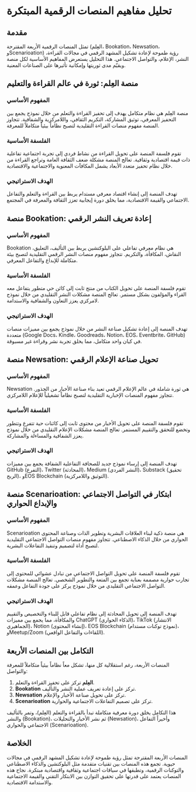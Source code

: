 # تحليل مفاهيم المنصات الرقمية المبتكرة

## مقدمة

تمثل المنصات الرقمية الأربعة المقترحة (العِلم، Bookation، Newsation، وScenarioation) رؤية طموحة لإعادة تشكيل المشهد الرقمي في مجالات القراءة، النشر، الإعلام، والتواصل الاجتماعي. هذا التحليل يستعرض المفاهيم الأساسية لكل منصة ويقيّم مدى ثوريتها وإمكانية تأثيرها على الصناعات المعنية.

## منصة العِلم: ثورة في عالم القراءة والتعليم

### المفهوم الأساسي
منصة العِلم هي نظام متكامل يهدف إلى تحفيز القراءة والتعلم من خلال نموذج يجمع بين التحفيز المعرفي، توثيق المشاركة، التكريم الثقافي، واللامركزية والشفافية. تتجاوز المنصة مفهوم منصات القراءة التقليدية لتصبح نظاماً بيئياً متكاملاً للمعرفة.

### الفلسفة الأساسية
تقوم فلسفة المنصة على تحويل القراءة من نشاط فردي إلى تجربة اجتماعية تفاعلية ذات قيمة اقتصادية وثقافية. تعالج المنصة مشكلة ضعف الثقافة العامة وتراجع القراءة من خلال نظام تحفيز متعدد الأبعاد يشمل المكافآت المعنوية والاجتماعية والاقتصادية.

### الهدف الاستراتيجي
تهدف المنصة إلى إنشاء اقتصاد معرفي مستدام يربط بين القراءة والتعلم والتفاعل الاجتماعي والقيمة الاقتصادية، مما يخلق دورة إيجابية تعزز الثقافة والمعرفة في المجتمع.

## منصة Bookation: إعادة تعريف النشر الرقمي

### المفهوم الأساسي
Bookation هي نظام معرفي تفاعلي على البلوكتشين يربط بين التأليف، التعليق، النقاش، المكافأة، والتكريم. تتجاوز مفهوم منصات النشر الرقمي التقليدية لتصبح بيئة متكاملة للإبداع والتفاعل المعرفي.

### الفلسفة الأساسية
تقوم فلسفة المنصة على تحويل الكتاب من منتج ثابت إلى كائن حي متطور يتفاعل معه القراء والمؤلفون بشكل مستمر. تعالج المنصة مشكلات النشر التقليدي من خلال نموذج لامركزي يعزز التعاون والشفافية والاستدامة.

### الهدف الاستراتيجي
تهدف المنصة إلى إعادة تشكيل صناعة النشر من خلال نموذج يجمع بين مميزات منصات متعددة (Google Docs، Kindle، Goodreads، Notion، EOS، Eventbrite، GitHub) في كيان واحد متكامل، مما يخلق تجربة نشر وقراءة غير مسبوقة.

## منصة Newsation: تحويل صناعة الإعلام الرقمي

### المفهوم الأساسي
Newsation هي ثورة شاملة في عالم الإعلام الرقمي تعيد بناء صناعة الأخبار من الجذور. تتجاوز مفهوم المنصات الإخبارية التقليدية لتصبح نظاماً تشغيلياً للإعلام اللامركزي.

### الفلسفة الأساسية
تقوم فلسفة المنصة على تحويل الأخبار من محتوى ثابت إلى كائنات حية تتفرع وتتطور وتخضع للتحقق والتقييم المستمر. تعالج المنصة مشكلات الإعلام التقليدي من خلال نموذج يعزز الشفافية والمساءلة والمشاركة.

### الهدف الاستراتيجي
تهدف المنصة إلى إرساء نموذج جديد للصحافة التفاعلية الشفافة يجمع بين مميزات GitHub (التفرع)، Twitter (المحادثة)، Medium (النشر الفردي)، Substack (تحقيق الربح)، وEOS Blockchain (التوثيق واللامركزية).

## منصة Scenarioation: ابتكار في التواصل الاجتماعي والإبداع الحواري

### المفهوم الأساسي
Scenarioation هي منصة ذكية لبناء العلاقات البشرية وتطوير الذات وصناعة المحتوى الحواري من خلال الذكاء الاصطناعي. تتجاوز مفهوم منصات التواصل الاجتماعي التقليدية لتصبح أداة لتصميم وتنفيذ التفاعلات البشرية.

### الفلسفة الأساسية
تقوم فلسفة المنصة على تحويل التواصل الاجتماعي من تبادل عشوائي للمحتوى إلى تجارب حوارية مصممة بعناية تجمع بين المتعة والتطوير الشخصي. تعالج المنصة مشكلات التواصل الاجتماعي التقليدي من خلال نموذج يركز على جودة التفاعل وعمقه.

### الهدف الاستراتيجي
تهدف المنصة إلى تحويل المحادثة إلى نظام تفاعلي قابل للبناء والتخصيص والتقييم والمكافأة، مما يجمع بين مميزات ChatGPT (الذكاء الحواري)، TikTok (الانتشار الجماهيري)، Notion (إنشاء المحتوى)، EOS Blockchain (نموذج توكنات مستدام)، وMeetup/Zoom (اللقاءات والتفاعل الواقعي).

## التكامل بين المنصات الأربعة

المنصات الأربعة، رغم استقلالية كل منها، تشكل معاً نظاماً بيئياً متكاملاً للمعرفة والتواصل:

1. **العِلم** تركز على تحفيز القراءة والتعلم.
2. **Bookation** تركز على إعادة تعريف عملية النشر والتأليف.
3. **Newsation** تركز على تحويل صناعة الأخبار والإعلام.
4. **Scenarioation** تركز على تصميم التفاعلات الاجتماعية والحوارية.

هذا التكامل يخلق دورة معرفية متكاملة تبدأ بالقراءة والتعلم (العِلم)، وتمر بالتأليف والنشر (Bookation)، ثم نشر الأخبار والتحليلات (Newsation)، وأخيراً التفاعل الاجتماعي والحواري (Scenarioation).

## الخلاصة

المنصات الأربعة المقترحة تمثل رؤية طموحة لإعادة تشكيل المشهد الرقمي في مجالات حيوية. تجمع هذه المنصات بين تقنيات متقدمة مثل البلوكتشين والذكاء الاصطناعي والتوكنات الرقمية، وتطبقها في سياقات اجتماعية وثقافية واقتصادية مبتكرة. نجاح هذه المنصات يعتمد على قدرتها على تحقيق التوازن بين الابتكار التقني والقيمة الاجتماعية والاستدامة الاقتصادية.
